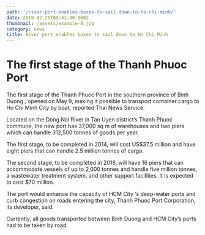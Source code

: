 ```yaml
---
path: '/river-port-enables-boxes-to-sail-down-to-ho-chi-minh/'
date: 2019-02-25T09:41:40.000Z
thumbnail: /assets/example-8.jpg
category: news
title: River port enables boxes to sail down to Ho Chi Minh
---
```


# The first stage of the Thanh Phuoc Port

The first stage of the Thanh Phuoc Port in the southern province of Binh Duong , opened on May 9, making it possible to transport container cargo to Ho Chi Minh City by boat, reported Thai News Service.

Located on the Dong Nai River in Tan Uyen district’s Thanh Phuoc commune, the new port has 37,000 sq m of warehouses and two piers which can handle 312,500 tonnes of goods per year.

The first stage, to be completed in 2014, will cost US\$37.5 million and have eight piers that can handle 2.5 million tonnes of cargo.

The second stage, to be completed in 2018, will have 16 piers that can accommodate vessels of up to 2,000 tonnes and handle five million tonnes, a wastewater treatment system, and other support facilities. It is expected to cost \$70 million.

The port would enhance the capacity of HCM City ‘s deep-water ports and curb congestion on roads entering the city, Thanh Phuoc Port Corporation, its developer, said.

Currently, all goods transported between Binh Duong and HCM City’s ports had to be taken by road.
